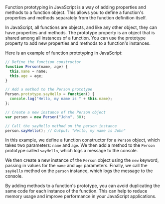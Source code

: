 Function prototyping in JavaScript is a way of adding properties and methods to a function object. This allows you to define a function's properties and methods separately from the function definition itself.

In JavaScript, all functions are objects, and like any other object, they can have properties and methods. The prototype property is an object that is shared among all instances of a function. You can use the prototype property to add new properties and methods to a function's instances.

Here is an example of function prototyping in JavaScript:

```javascript
// Define the function constructor
function Person(name, age) {
  this.name = name;
  this.age = age;
}

// Add a method to the Person prototype
Person.prototype.sayHello = function() {
  console.log("Hello, my name is " + this.name);
};

// Create a new instance of the Person object
var person = new Person("John", 30);

// Call the sayHello method on the person instance
person.sayHello(); // Output: "Hello, my name is John"
```

In this example, we define a function constructor for a `Person` object, which takes two parameters: `name` and `age`. We then add a method to the `Person` prototype called `sayHello`, which logs a message to the console.

We then create a new instance of the `Person` object using the `new` keyword, passing in values for the `name` and `age` parameters. Finally, we call the `sayHello` method on the `person` instance, which logs the message to the console.

By adding methods to a function's prototype, you can avoid duplicating the same code for each instance of the function. This can help to reduce memory usage and improve performance in your JavaScript applications.